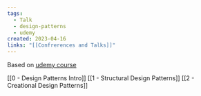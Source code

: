 ```yaml
---
tags:
  - Talk
  - design-patterns
  - udemy
created: 2023-04-16
links: "[[Confrerences and Talks]]"
---
```


Based on [udemy course](https://www.udemy.com/course/patterns-cplusplus/)

[[0 - Design Patterns Intro]]
[[1 - Structural Design Patterns]]
[[2 - Creational Design Patterns]]
